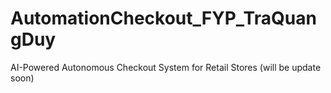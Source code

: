 # AutomationCheckout_FYP_TraQuangDuy
AI-Powered Autonomous Checkout System for Retail Stores (will be update soon)
